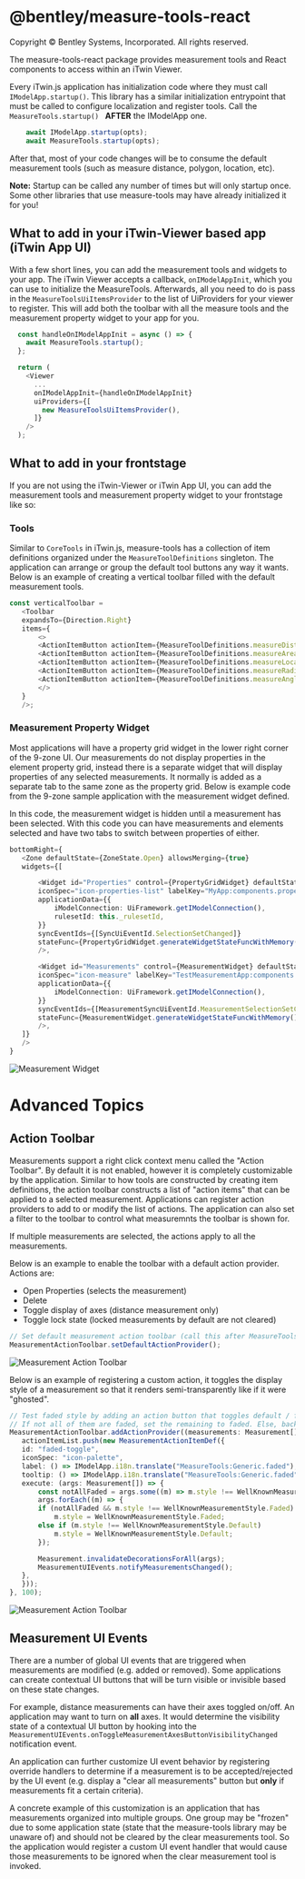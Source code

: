 # @bentley/measure-tools-react

Copyright © Bentley Systems, Incorporated. All rights reserved.

The measure-tools-react package provides measurement tools and React components to access within an iTwin Viewer.

Every iTwin.js application has initialization code where they must call ```IModelApp.startup()```. This library has a similar initialization entrypoint that must be called to configure localization and register tools.
Call the  ```MeasureTools.startup() ``` **AFTER** the IModelApp one.

```typescript
    await IModelApp.startup(opts);
    await MeasureTools.startup(opts);
```

After that, most of your code changes will be to consume the default measurement tools (such as measure distance, polygon, location, etc).

**Note:** Startup can be called any number of times but will only startup once. Some other libraries that use measure-tools may have already initialized it for you!

## What to add in your iTwin-Viewer based app (iTwin App UI)

With a few short lines, you can add the measurement tools and widgets to your app. The iTwin Viewer accepts a callback, `onIModelAppInit`, which you can use to initialize the MeasureTools. Afterwards, all you need to do is pass in the `MeasureToolsUiItemsProvider` to the list of UiProviders for your viewer to register. This will add both the toolbar with all the measure tools and the measurement property widget to your app for you.

```typescript
  const handleOnIModelAppInit = async () => {
    await MeasureTools.startup();
  };

  return (
    <Viewer
      ...
      onIModelAppInit={handleOnIModelAppInit}
      uiProviders={[
        new MeasureToolsUiItemsProvider(),
      ]}
    />
  );
```

## What to add in your frontstage

If you are not using the iTwin-Viewer or iTwin App UI, you can add the measurement tools and measurement property widget to your frontstage like so:

### Tools

Similar to  ```CoreTools``` in iTwin.js, measure-tools has a collection of item definitions organized under the ```MeasureToolDefinitions``` singleton. The application can arrange or group the default tool buttons any way it wants.
Below is an example of creating a vertical toolbar filled with the default measurement tools.

 ```typescript
const verticalToolbar =
    <Toolbar
    expandsTo={Direction.Right}
    items={
        <>
        <ActionItemButton actionItem={MeasureToolDefinitions.measureDistanceToolCommand} />
        <ActionItemButton actionItem={MeasureToolDefinitions.measureAreaToolCommand} />
        <ActionItemButton actionItem={MeasureToolDefinitions.measureLocationToolCommand} />
        <ActionItemButton actionItem={MeasureToolDefinitions.measureRadiusToolCommand} />
        <ActionItemButton actionItem={MeasureToolDefinitions.measureAngleToolCommand} />
        </>
    }
    />;
```

### Measurement Property Widget

Most applications will have a property grid widget in the lower right corner of the 9-zone UI. Our measurements do not display properties in the element property grid, instead there is a separate widget that will
display properties of any selected measurements. It normally is added as a separate tab to the same zone as the property grid. Below is example code from the 9-zone sample application with the measurement widget defined.

In this code, the measurement widget is hidden until a measurement has been selected. With this code you can have measurements and elements selected and have two tabs to switch between properties of either.

 ```typescript
bottomRight={
    <Zone defaultState={ZoneState.Open} allowsMerging={true}
    widgets={[

        <Widget id="Properties" control={PropertyGridWidget} defaultState={WidgetState.Closed} fillZone={true}
        iconSpec="icon-properties-list" labelKey="MyApp:components.properties"
        applicationData={{
            iModelConnection: UiFramework.getIModelConnection(),
            rulesetId: this._rulesetId,
        }}
        syncEventIds={[SyncUiEventId.SelectionSetChanged]}
        stateFunc={PropertyGridWidget.generateWidgetStateFuncWithMemory()}
        />,

        <Widget id="Measurements" control={MeasurementWidget} defaultState={WidgetState.Hidden} fillZone={true}
        iconSpec="icon-measure" labelKey="TestMeasurementApp:components.measurements"
        applicationData={{
            iModelConnection: UiFramework.getIModelConnection(),
        }}
        syncEventIds={[MeasurementSyncUiEventId.MeasurementSelectionSetChanged]}
        stateFunc={MeasurementWidget.generateWidgetStateFuncWithMemory()}
        />,
    ]}
    />
}
```

![Measurement Widget](./docs/images/MTDocs-Widget.gif)

# Advanced Topics

## Action Toolbar

Measurements support a right click context menu called the "Action Toolbar". By default it is not enabled, however it is completely customizable by the application. Similar to how tools are constructed by creating item definitions,
the action toolbar constructs a list of "action items" that can be applied to a selected measurement. Applications can register action providers to add to or modify the list of actions. The application can also set a filter to the toolbar
to control what measuremnts the toolbar is shown for.

If multiple measurements are selected, the actions apply to all the measurements.

Below is an example to enable the toolbar with a default action provider. Actions are:

- Open Properties (selects the measurement)
- Delete
- Toggle display of axes (distance measurement only)
- Toggle lock state (locked measurements by default are not cleared)

 ```typescript
// Set default measurement action toolbar (call this after MeasureTools.startup)
MeasurementActionToolbar.setDefaultActionProvider();
```

![Measurement Action Toolbar](./docs/images/MTDocs-ActionToolbar.gif)

Below is an example of registering a custom action, it toggles the display style of a measurement so that it renders semi-transparently like if it were "ghosted".

 ```typescript
// Test faded style by adding an action button that toggles default / faded style
// If not all of them are faded, set the remaining to faded. Else, back to default.
MeasurementActionToolbar.addActionProvider((measurements: Measurement[], actionItemList: MeasurementActionItemDef[]) => {
    actionItemList.push(new MeasurementActionItemDef({
    id: "faded-toggle",
    iconSpec: "icon-palette",
    label: () => IModelApp.i18n.translate("MeasureTools:Generic.faded"),
    tooltip: () => IModelApp.i18n.translate("MeasureTools:Generic.faded"),
    execute: (args: Measurement[]) => {
        const notAllFaded = args.some((m) => m.style !== WellKnownMeasurementStyle.Faded);
        args.forEach((m) => {
        if (notAllFaded && m.style !== WellKnownMeasurementStyle.Faded)
            m.style = WellKnownMeasurementStyle.Faded;
        else if (m.style !== WellKnownMeasurementStyle.Default)
            m.style = WellKnownMeasurementStyle.Default;
        });

        Measurement.invalidateDecorationsForAll(args);
        MeasurementUIEvents.notifyMeasurementsChanged();
    },
    }));
}, 100);
```

![Measurement Action Toolbar](./docs/images/MTDocs-ActionToolbar_CustomAction.gif)

## Measurement UI Events

There are a number of global UI events that are triggered when measurements are modified (e.g. added or removed). Some applications can create contextual UI buttons that will be turn visible or invisible based on these state changes.

For example, distance measurements can have their axes toggled on/off. An application may want to turn on **all** axes. It would determine the visibility state of a contextual UI button by hooking into the  ```MeasurementUIEvents.onToggleMeasurementAxesButtonVisibilityChanged```
notification event.

An application can further customize UI event behavior by registering override handlers to determine if a measurement is to be accepted/rejected by the UI event (e.g. display a "clear all measurements" button but **only** if measurements fit a certain criteria).

A concrete example of this customization is an application that has measurements organized into multiple groups. One group may be "frozen" due to some application state (state that the measure-tools library may be unaware of) and should not be cleared by the clear measurements tool.
So the application would register a custom UI event handler that would cause those measurements to be ignored when the clear measurement tool is invoked.
